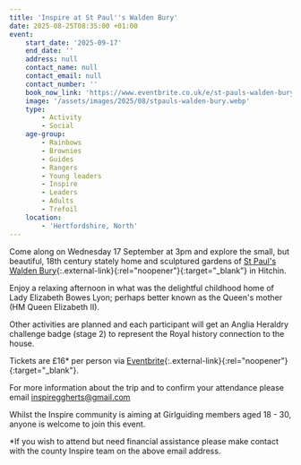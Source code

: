 ```yaml
---
title: 'Inspire at St Paul''s Walden Bury'
date: 2025-08-25T08:35:00 +01:00
event:
    start_date: '2025-09-17'
    end_date: ''
    address: null
    contact_name: null
    contact_email: null
    contact_number: ''
    book_now_link: 'https://www.eventbrite.co.uk/e/st-pauls-walden-bury-house-and-garden-a-beautiful-small-stately-home-tickets-1535674436579?aff=ebdsshother&utm_share_source=listing_android&sg=5b8adf3e72273e709758723506f63d9359962b26c225a054941725ca423dbff9ea7a3492d18c9272bef06ed727759e0ca1bfd1abae641eaf6c44446f8508b1c988b073824d35c7e84e347cbfa7fc'
    image: '/assets/images/2025/08/stpauls-walden-bury.webp'
    type:
        - Activity
        - Social
    age-group:
        - Rainbows
        - Brownies
        - Guides
        - Rangers
        - Young leaders
        - Inspire
        - Leaders
        - Adults
        - Trefoil
    location:
        - 'Hertfordshire, North'
---
```

Come along on Wednesday 17 September at 3pm and explore the small, but beautiful, 18th century stately home and sculptured gardens of [St Paul's Walden Bury](https://www.stpaulswaldenbury.co.uk/){:.external-link}{:rel="noopener"}{:target="_blank"} in Hitchin.

Enjoy a relaxing afternoon in what was the delightful childhood home of Lady Elizabeth Bowes Lyon; perhaps better known as the Queen's mother (HM Queen Elizabeth II).

Other activities are planned and each participant will get an Anglia Heraldry challenge badge (stage 2) to represent the Royal history connection to the house.

Tickets are £16* per person via [Eventbrite](https://www.eventbrite.co.uk/e/st-pauls-walden-bury-house-and-garden-a-beautiful-small-stately-home-tickets-1535674436579?aff=ebdsshother&utm_share_source=listing_android&sg=5b8adf3e72273e709758723506f63d9359962b26c225a054941725ca423dbff9ea7a3492d18c9272bef06ed727759e0ca1bfd1abae641eaf6c44446f8508b1c988b073824d35c7e84e347cbfa7fc){:.external-link}{:rel="noopener"}{:target="_blank"}.

For more information about the trip and to confirm your attendance please email <inspireggherts@gmail.com>

Whilst the Inspire community is aiming at Girlguiding members aged 18 - 30, anyone is welcome to join this event.

*If you wish to attend but need financial assistance please make contact with the county Inspire team on the above email address.
